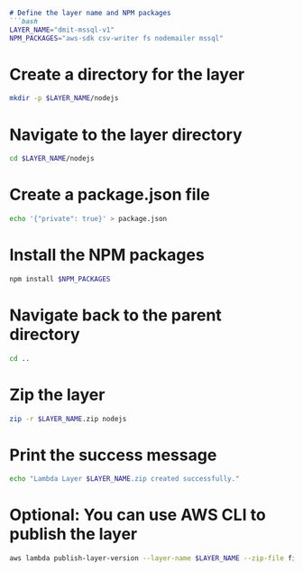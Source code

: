 ```markdown
# Define the layer name and NPM packages
```bash
LAYER_NAME="dmit-mssql-v1"
NPM_PACKAGES="aws-sdk csv-writer fs nodemailer mssql"
```

# Create a directory for the layer
```bash
mkdir -p $LAYER_NAME/nodejs
```

# Navigate to the layer directory
```bash
cd $LAYER_NAME/nodejs
```

# Create a package.json file
```bash
echo '{"private": true}' > package.json
```

# Install the NPM packages
```bash
npm install $NPM_PACKAGES
```

# Navigate back to the parent directory
```bash
cd ..
```

# Zip the layer
```bash
zip -r $LAYER_NAME.zip nodejs
```

# Print the success message
```bash
echo "Lambda Layer $LAYER_NAME.zip created successfully."
```

# Optional: You can use AWS CLI to publish the layer
```bash
aws lambda publish-layer-version --layer-name $LAYER_NAME --zip-file fileb://$LAYER_NAME.zip
```
```
